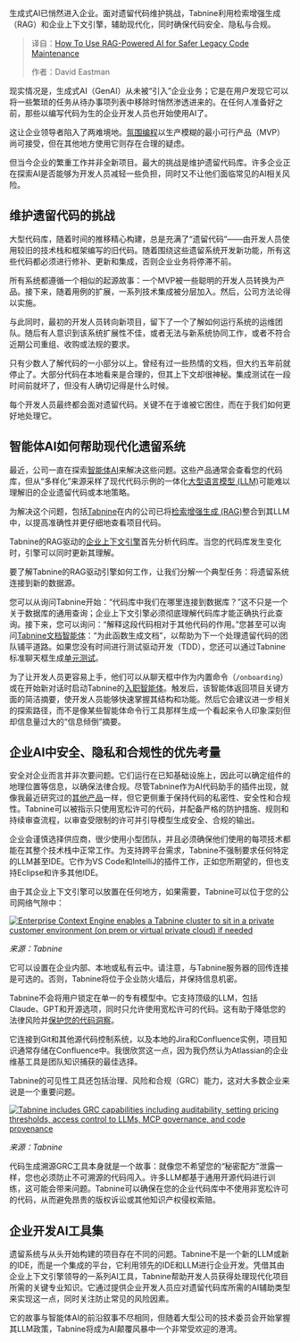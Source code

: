 <!--
title: RAG AI赋能：遗留代码安全维护实战指南
cover: https://cdn.thenewstack.io/media/2025/09/4c7b5de8-rag-poweredai-safer-legacy-code.jpg
summary: 生成式AI已悄然进入企业。面对遗留代码维护挑战，Tabnine利用检索增强生成（RAG）和企业上下文引擎，辅助现代化，同时确保代码安全、隐私与合规。
-->

生成式AI已悄然进入企业。面对遗留代码维护挑战，Tabnine利用检索增强生成（RAG）和企业上下文引擎，辅助现代化，同时确保代码安全、隐私与合规。

> 译自：[How To Use RAG-Powered AI for Safer Legacy Code Maintenance](https://thenewstack.io/how-to-use-rag-powered-ai-for-safer-legacy-code-maintenance/)
> 
> 作者：David Eastman

现实情况是，生成式AI（GenAI）从未被“引入”企业业务；它是在用户发现它可以将一些繁琐的任务从待办事项列表中移除时悄然渗透进来的。在任何人准备好之前，那些以编写代码为生的企业开发人员也开始使用AI了。

这让企业领导者陷入了两难境地。[氛围编程](https://thenewstack.io/to-vibe-or-not-to-vibe-when-and-where-to-use-vibe-coding/)以生产模糊的最小可行产品（MVP）尚可接受，但在其他地方使用它则存在合理的疑虑。

但当今企业的繁重工作并非全新项目。最大的挑战是维护遗留代码库。许多企业正在探索AI是否能够为开发人员减轻一些负担，同时又不让他们面临常见的AI相关风险。

## **维护遗留代码的挑战**

大型代码库，随着时间的推移精心构建，总是充满了“遗留代码”——由开发人员使用较旧的技术栈和框架编写的旧代码。随着围绕这些遗留系统开发新功能，所有这些代码都必须进行修补、更新和集成，否则企业业务将停滞不前。

所有系统都遵循一个相似的起源故事：一个MVP被一些聪明的开发人员转换为产品。接下来，随着用例的扩展，一系列技术集成被分层加入。然后，公司方法论得以实施。

与此同时，最初的开发人员转向新项目，留下了一个了解如何运行系统的运维团队。随后有人意识到该系统扩展性不佳，或者无法与新系统协同工作，或者不符合近期公司重组、收购或法规的要求。

只有少数人了解代码的一小部分以上。曾经有过一些热情的文档，但大约五年前就停止了。大部分代码在本地看来是合理的，但其上下文却很神秘。集成测试在一段时间前就坏了，但没有人确切记得是什么时候。

每个开发人员最终都会面对遗留代码。关键不在于谁被它困住，而在于我们如何更好地处理它。

## **智能体AI如何帮助现代化遗留系统**

最近，公司一直在探索[智能体AI](https://thenewstack.io/ai-agents-a-comprehensive-introduction-for-developers/)来解决这些问题。这些产品通常会查看您的代码库，但从“多样化”来源采样了现代代码示例的一体化[大型语言模型 (LLM)](https://thenewstack.io/introduction-to-llms)可能难以理解旧的企业遗留代码或本地策略。

为解决这个问题，包括[Tabnine](https://www.tabnine.com/?utm_content=inline+mention)在内的公司已将[检索增强生成 (RAG)](https://thenewstack.io/no-mcp-hasnt-killed-rag-in-fact-they%E2%80%99re-complementary)整合到其LLM中，以提高准确性并更仔细地查看项目代码。

Tabnine的RAG驱动的[企业上下文引擎](https://www.tabnine.com/blog/your-ai-doesnt-need-more-training-it-needs-context/)首先分析代码库。当您的代码库发生变化时，引擎可以同时更新其理解。

要了解Tabnine的RAG驱动引擎如何工作，让我们分解一个典型任务：将遗留系统连接到新的数据源。

您可以从询问Tabnine开始：“代码库中我们在哪里连接到数据库？”这不只是一个关于数据库的通用查询；企业上下文引擎必须彻底理解代码库才能正确执行此查询。接下来，您可以询问：“解释这段代码相对于其他代码的作用。”您甚至可以询问[Tabnine文档智能体](https://www.tabnine.com/blog/your-ai-doesnt-need-more-training-it-needs-context/)：“为此函数生成文档”，以帮助为下一个处理遗留代码的团队铺平道路。如果您没有时间进行测试驱动开发（TDD），您还可以通过Tabnine标准聊天框生成[单元测试](https://docs.tabnine.com/main/software-development-with-tabnine/accelerate-unit-testing)。

为了让开发人员更容易上手，他们可以从聊天框中作为内置命令（`/onboarding`）或在开始新对话时启动Tabnine的[入职智能体](https://www.tabnine.com/blog/introducing-tabnines-onboarding-agent-revolutionizing-developer-onboarding/)。触发后，该智能体返回项目关键方面的简洁摘要，使开发人员能够快速掌握其结构和功能。然后它会建议进一步相关的探索路径，而不是像某些智能体命令行工具那样生成一个看起来令人印象深刻但却信息量过大的“信息倾倒”摘要。

## **企业AI中安全、隐私和合规性的优先考量**

安全对企业而言并非次要问题。它们运行在已知基础设施上，因此可以确定组件的地理位置等信息，以确保法律合规。尽管Tabnine作为AI代码助手的插件出现，就像我最近研究过的[其他产品](https://thenewstack.io/author/david-eastman/)一样，但它更侧重于保持代码的私密性、安全性和合规性。Tabnine可以被指示只使用宽松许可的代码，并配备严格的防护措施、规则和持续审查流程，以审查受限制的许可并引导模型生成安全、合规的输出。

企业会谨慎选择供应商，很少使用小型团队，并且必须确保他们使用的每项技术都能在其整个技术栈中正常工作。为支持跨平台需求，Tabnine不强制要求任何特定的LLM甚至IDE。它作为VS Code和IntelliJ的插件工作，正如您所期望的，但也支持Eclipse和许多其他IDE。

由于其企业上下文引擎可以放置在任何地方，如果需要，Tabnine可以位于您的公司网络气隙中：

[![Enterprise Context Engine enables a Tabnine cluster to sit in a private customer environment (on prem or virtual private cloud) if needed](https://cdn.thenewstack.io/media/2025/09/5d314876-image.png)](https://cdn.thenewstack.io/media/2025/09/5d314876-image.png)

*来源：Tabnine*

它可以设置在企业内部、本地或私有云中。请注意，与Tabnine服务器的回传连接是可选的。否则，Tabnine将位于企业防火墙后，并保持信息机密。

Tabnine不会将用户锁定在单一的专有模型中。它支持顶级的LLM，包括Claude、GPT和开源选项，同时只允许使用宽松许可的代码。这有助于降低您的法律风险并[保护您的代码洞察](https://www.tabnine.com/code-privacy/)。

它连接到Git和其他源代码控制系统，以及本地的Jira和Confluence实例，项目知识通常存储在Confluence中。我很欣赏这一点，因为我仍然认为Atlassian的企业维基工具是团队知识捕获的最佳选择。

Tabnine的可见性工具还包括治理、风险和合规（GRC）能力，这对大多数企业来说是一个重要问题。

[![Tabnine includes GRC capabilities including auditability, setting pricing thresholds, access control to LLMs, MCP governance, and code provenance](https://cdn.thenewstack.io/media/2025/09/553f9f29-image-1.png)](https://cdn.thenewstack.io/media/2025/09/553f9f29-image-1.png)

*来源：Tabnine*

代码生成溯源GRC工具本身就是一个故事：就像您不希望您的“秘密配方”泄露一样，您也必须防止不可溯源的代码闯入。许多LLM都基于通用开源代码进行训练，这可能会带来问题。Tabnine可以确保在您的企业代码库中不使用非宽松许可的代码，从而避免昂贵的版权诉讼或其他知识产权侵权索赔。

## **企业开发AI工具集**

遗留系统与从头开始构建的项目存在不同的问题。Tabnine不是一个新的LLM或新的IDE，而是一个集成的平台，它利用领先的IDE和LLM进行企业开发。凭借其由企业上下文引擎领导的一系列AI工具，Tabnine帮助开发人员获得处理现代化项目所需的关键专业知识。它通过提供企业开发人员应对遗留代码库所需的AI辅助类型来实现这一点，同时关注防止常见的风险因素。

它的故事与智能体AI的前沿叙事不尽相同，但随着大型公司的技术委员会开始掌握其LLM政策，Tabnine将成为AI颠覆风暴中一个非常受欢迎的港湾。